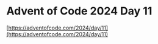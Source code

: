 # Advent of Code 2024 Day 11

[https://adventofcode.com/2024/day/11](https://adventofcode.com/2024/day/11)
